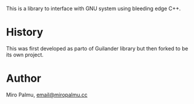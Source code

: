 This is a library to interface with GNU system using bleeding edge C++.

# History

This was first developed as parto of Guilander library but then forked to be its own project.

# Author

Miro Palmu, email@miropalmu.cc
